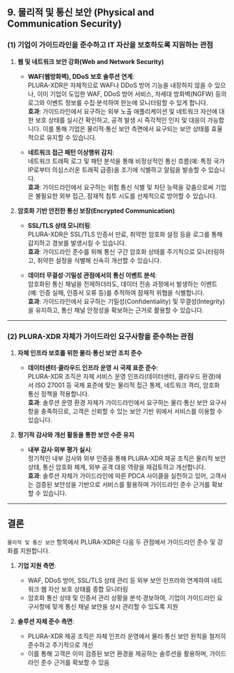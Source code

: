 ## 9. 물리적 및 통신 보안 (Physical and Communication Security)

### (1) 기업이 가이드라인을 준수하고 IT 자산을 보호하도록 지원하는 관점

1. **웹 및 네트워크 보안 강화(Web and Network Security)**  
   - **WAF(웹방화벽), DDoS 보호 솔루션 연계**:  
     PLURA-XDR은 자체적으로 WAF나 DDoS 방어 기능을 내장하지 않을 수 있으나, 이미 기업이 도입한 WAF, DDoS 방어 서비스, 차세대 방화벽(NGFW) 등의 로그와 이벤트 정보를 수집·분석하여 한눈에 모니터링할 수 있게 합니다.  
     **효과**: 가이드라인에서 요구하는 외부 노출 애플리케이션 및 네트워크 자산에 대한 보호 상태를 실시간 확인하고, 공격 발생 시 즉각적인 인지 및 대응이 가능합니다. 이를 통해 기업은 물리적·통신 보안 측면에서 요구되는 보안 상태를 효율적으로 유지할 수 있습니다.

   - **네트워크 접근 패턴 이상행위 감지**:  
     네트워크 트래픽 로그 및 패턴 분석을 통해 비정상적인 통신 흐름(예: 특정 국가 IP로부터 의심스러운 트래픽 급증)을 조기에 식별하고 알림을 발송할 수 있습니다.  
     **효과**: 가이드라인에서 요구하는 위험 통신 식별 및 차단 능력을 갖춤으로써 기업은 불필요한 외부 접근, 잠재적 침투 시도를 선제적으로 방어할 수 있습니다.

2. **암호화 기반 안전한 통신 보장(Encrypted Communication)**  
   - **SSL/TLS 상태 모니터링**:  
     PLURA-XDR은 SSL/TLS 인증서 만료, 취약한 암호화 설정 등을 로그를 통해 감지하고 경보를 발생시킬 수 있습니다.  
     **효과**: 가이드라인 준수를 위해 통신 구간 암호화 상태를 주기적으로 모니터링하고, 취약한 설정을 식별해 신속히 개선할 수 있습니다.

   - **데이터 무결성·기밀성 관점에서의 통신 이벤트 분석**:  
     암호화된 통신 채널을 전제하더라도, 데이터 전송 과정에서 발생하는 이벤트(예: 인증 실패, 인증서 오류 등)를 추적하여 잠재적 위협을 식별합니다.  
     **효과**: 가이드라인에서 요구하는 기밀성(Confidentiality) 및 무결성(Integrity)을 유지하고, 통신 채널 안정성을 확보하는 근거로 활용할 수 있습니다.

---

### (2) PLURA-XDR 자체가 가이드라인 요구사항을 준수하는 관점

1. **자체 인프라 보호를 위한 물리·통신 보안 조치 준수**  
   - **데이터센터·클라우드 인프라 운영 시 국제 표준 준수**:  
     PLURA-XDR 조직은 자체 서비스 운영 인프라(데이터센터, 클라우드 환경)에서 ISO 27001 등 국제 표준에 맞는 물리적 접근 통제, 네트워크 격리, 암호화 통신 정책을 적용합니다.  
     **효과**: 솔루션 운영 환경 자체가 가이드라인에서 요구하는 물리·통신 보안 요구사항을 충족하므로, 고객은 신뢰할 수 있는 보안 기반 위에서 서비스를 이용할 수 있습니다.

2. **정기적 감사와 개선 활동을 통한 보안 수준 유지**  
   - **내부 감사·외부 평가 실시**:  
     정기적인 내부 감사와 외부 인증을 통해 PLURA-XDR 제공 조직은 물리적 보안 상태, 통신 암호화 체계, 외부 공격 대응 역량을 재검토하고 개선합니다.  
     **효과**: 솔루션 자체가 가이드라인에 따른 PDCA 사이클을 실천하고 있어, 고객사는 검증된 보안성을 기반으로 서비스를 활용하며 가이드라인 준수 근거를 확보할 수 있습니다.

---

## 결론

`물리적 및 통신 보안` 항목에서 PLURA-XDR은 다음 두 관점에서 가이드라인 준수 및 강화를 지원합니다.

1. **기업 지원 측면**:  
   - WAF, DDoS 방어, SSL/TLS 상태 관리 등 외부 보안 인프라와 연계하여 네트워크·웹 자산 보호 상태를 종합 모니터링  
   - 암호화 통신 상태 및 인증서 관리 상황을 분석·경보하여, 기업이 가이드라인 요구사항에 맞게 통신 채널 보안을 상시 관리할 수 있도록 지원

2. **솔루션 자체 준수 측면**:  
   - PLURA-XDR 제공 조직은 자체 인프라 운영에서 물리·통신 보안 원칙을 철저히 준수하고 주기적으로 개선  
   - 이를 통해 고객은 이미 검증된 보안 환경을 제공하는 솔루션을 활용하며, 가이드라인 준수 근거를 확보할 수 있음
